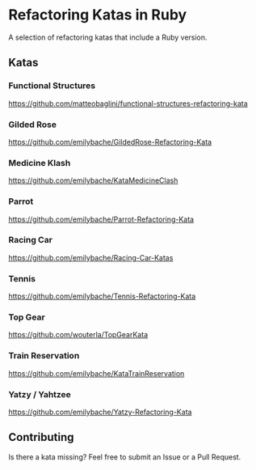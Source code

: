 # Refactoring Katas in Ruby

A selection of refactoring katas that include a Ruby version.

## Katas

### Functional Structures

https://github.com/matteobaglini/functional-structures-refactoring-kata

### Gilded Rose

https://github.com/emilybache/GildedRose-Refactoring-Kata

### Medicine Klash

https://github.com/emilybache/KataMedicineClash

### Parrot

https://github.com/emilybache/Parrot-Refactoring-Kata

### Racing Car

https://github.com/emilybache/Racing-Car-Katas

### Tennis

https://github.com/emilybache/Tennis-Refactoring-Kata

### Top Gear

https://github.com/wouterla/TopGearKata

### Train Reservation

https://github.com/emilybache/KataTrainReservation

### Yatzy / Yahtzee

https://github.com/emilybache/Yatzy-Refactoring-Kata

## Contributing

Is there a kata missing? Feel free to submit an Issue or a Pull Request.
